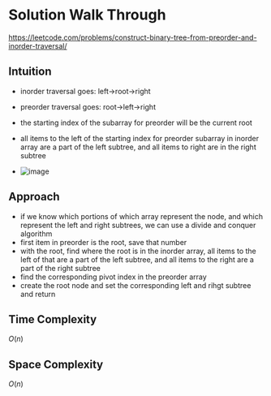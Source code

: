 # Solution Walk Through
https://leetcode.com/problems/construct-binary-tree-from-preorder-and-inorder-traversal/

## Intuition
- inorder traversal goes: left->root->right
- preorder traversal goes: root->left->right
- the starting index of the subarray for preorder will be the current root
- all items to the left of the starting index for preorder subarray in inorder array are a part of the left subtree, and all items to right are in the right subtree

- ![image](https://github.com/luciancheng/LeetCodeSolutions/assets/121974540/207b33bb-c8c4-4d4c-8079-3a831cf23b8d)

## Approach
- if we know which portions of which array represent the node, and which represent the left and right subtrees, we can use a divide and conquer algorithm
- first item in preorder is the root, save that number
- with the root, find where the root is in the inorder array, all items to the left of that are a part of the left subtree, and all items to the right are a part of the right subtree
- find the corresponding pivot index in the preorder array
- create the root node and set the corresponding left and rihgt subtree and return

## Time Complexity
$O(n)$

## Space Complexity
$O(n)$



